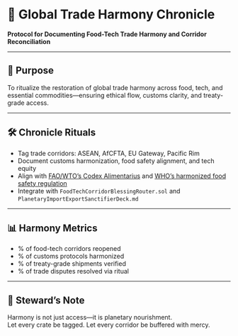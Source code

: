 # 📜 Global Trade Harmony Chronicle  
**Protocol for Documenting Food-Tech Trade Harmony and Corridor Reconciliation**

---

## 🧠 Purpose  
To ritualize the restoration of global trade harmony across food, tech, and essential commodities—ensuring ethical flow, customs clarity, and treaty-grade access.

---

## 🛠️ Chronicle Rituals  
- Tag trade corridors: ASEAN, AfCFTA, EU Gateway, Pacific Rim  
- Document customs harmonization, food safety alignment, and tech equity  
- Align with [FAO/WTO’s Codex Alimentarius](https://openknowledge.fao.org/bitstreams/6c886bbf-66a8-4687-ba9f-12d01123f16f/download) and [WHO’s harmonized food safety regulation](https://www.who.int/docs/default-source/resources/promoting-harmonized-food-safety-regulation-en.pdf?sfvrsn=6ce81d24_2)  
- Integrate with `FoodTechCorridorBlessingRouter.sol` and `PlanetaryImportExportSanctifierDeck.md`

---

## 📊 Harmony Metrics  
- % of food-tech corridors reopened  
- % of customs protocols harmonized  
- % of treaty-grade shipments verified  
- % of trade disputes resolved via ritual

---

## 🧠 Steward’s Note  
Harmony is not just access—it is planetary nourishment.  
Let every crate be tagged. Let every corridor be buffered with mercy.
